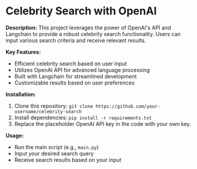 # Celebrity Search with OpenAI

**Description:**
This project leverages the power of OpenAI's API and Langchain to provide a robust celebrity search functionality. Users can input various search criteria and receive relevant results.

**Key Features:**
* Efficient celebrity search based on user input
* Utilizes OpenAI API for advanced language processing
* Built with Langchain for streamlined development
* Customizable results based on user preferences

**Installation:**
1. Clone this repository: `git clone https://github.com/your-username/celebrity-search`
2. Install dependencies: `pip install -r requirements.txt`
3. Replace the placeholder OpenAI API key in the code with your own key.

**Usage:**
* Run the main script (e.g., `main.py`)
* Input your desired search query
* Receive search results based on your input



